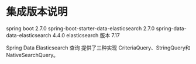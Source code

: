 
# 集成版本说明
spring boot 2.7.0
spring-boot-starter-data-elasticsearch 2.7.0
spring-data-data-elasticsearch 4.4.0
elasticsearch 版本 7.17

Spring Data Elasticsearch 查询 提供了三种实现 
CriteriaQuery、StringQuery和NativeSearchQuery。



 
